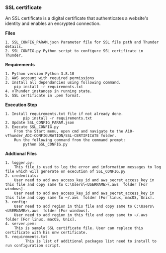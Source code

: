 ### SSL certificate
An SSL certificate is a digital certificate that authenticates a website's identity and enables an encrypted connection.

**Files**

    1. SSL_CONFIG_PARAM.json Parameter file for SSL file path and Thunder details.
    2. SSL_CONFIG.py Python script to configure SSL certificate in Thunder.

**Requirements**

    1. Python version Python 3.8.10
    2. AWS account with required permissions
    3. Install all dependancies using following command. 
        pip install -r requirements.txt
    4. vThunder instances in running state.
    5. SSL certificate in .pem format.
	 
**Execution Step**

    1. Install requirements.txt file if not already done.
            pip install -r requirements.txt
    2. Update SSL_CONFIG_PARAM.json
    3. Execute SSL_CONFIG.py
	    From the Start menu, open cmd and navigate to the A10-vThunder_ADC-CONFIGURATION/SSL-CERTIFICATE folder.	
	    Run the following command from the command prompt:
            python SSL_CONFIG.py

**Addtional Files**

	1. logger.py:
		This file is used to log the error and information messages to log file which will generate on execution of SSL_CONFIG.py
	2. credentials:
		User need to add aws_access_key_id and aws_secret_access_key in this file and copy same to C:\Users\<USERNAME>\.aws  folder [For windows].
		User need to add aws_access_key_id and aws_secret_access_key in this file and copy same to ~/.aws  folder [For linux, macOS, Unix].
	3. config:
		User need to add region in this file and copy same to C:\Users\<USERNAME>\.aws  folder [For windows].
		User need to add region in this file and copy same to ~/.aws  folder [For linux, macOS, Unix].
	4. server.pem:
		This is sample SSL certificate file. User can replace this certificate with his onw certificate. 
	5. requirements.txt
    		 This is list of additional packages list need to install to run configuration script. 

